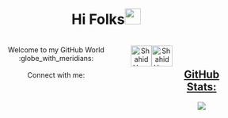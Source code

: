 
<h1 align="center">Hi Folks<img width="32px" src="https://camo.githubusercontent.com/e8e7b06ecf583bc040eb60e44eb5b8e0ecc5421320a92929ce21522dbc34c891/68747470733a2f2f6d656469612e67697068792e636f6d2f6d656469612f6876524a434c467a6361737252346961377a2f67697068792e676966"/>
</h1>
<br>
<div style="display:flex;flex-direction:row;align-content:center;justify-content:center;" align="center">Welcome to my GitHub World :globe_with_meridians:<br>
  <br>
Connect with me: <br>
<a href="https://www.twitter.com/shahidstwt"><img align="center" alt="ShahidHussain | Twitter" width="42px" src="https://cdn.jsdelivr.net/npm/simple-icons@v3/icons/twitter.svg" /></a>
<a href="https:www.linkedin.com/in/shahid-hussain-500a93214"><img align="center" alt="ShahidHussain | LinkedIn" width="42px" src="https://cdn.jsdelivr.net/npm/simple-icons@v3/icons/linkedin.svg" /></a>
<a href="https://www.instagram.com/ig_shahidhussain"<img align="center" alt="ShahidHussain | Instagram" width="42px" src="https://cdn.jsdelivr.net/npm/simple-icons@v3/icons/instagram.svg" />
<br />
  <h2> GitHub Stats:</h2>
  <img src="https://github-readme-stats.vercel.app/api/?username=shahidhussain07&count_private=true&theme=tokyonight&showicons=true">
 
</div>
